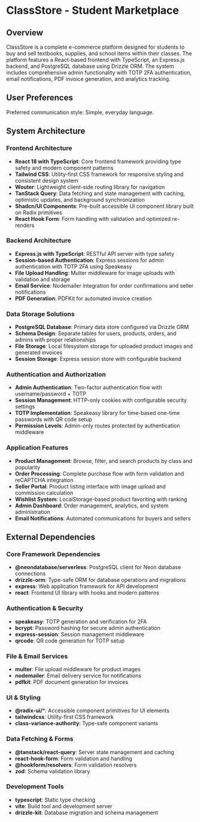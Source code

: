 # ClassStore - Student Marketplace

## Overview

ClassStore is a complete e-commerce platform designed for students to buy and sell textbooks, supplies, and school items within their classes. The platform features a React-based frontend with TypeScript, an Express.js backend, and PostgreSQL database using Drizzle ORM. The system includes comprehensive admin functionality with TOTP 2FA authentication, email notifications, PDF invoice generation, and analytics tracking.

## User Preferences

Preferred communication style: Simple, everyday language.

## System Architecture

### Frontend Architecture
- **React 18 with TypeScript**: Core frontend framework providing type safety and modern component patterns
- **Tailwind CSS**: Utility-first CSS framework for responsive styling and consistent design system
- **Wouter**: Lightweight client-side routing library for navigation
- **TanStack Query**: Data fetching and state management with caching, optimistic updates, and background synchronization
- **Shadcn/UI Components**: Pre-built accessible UI component library built on Radix primitives
- **React Hook Form**: Form handling with validation and optimized re-renders

### Backend Architecture
- **Express.js with TypeScript**: RESTful API server with type safety
- **Session-based Authentication**: Express sessions for admin authentication with TOTP 2FA using Speakeasy
- **File Upload Handling**: Multer middleware for image uploads with validation and storage
- **Email Service**: Nodemailer integration for order confirmations and seller notifications
- **PDF Generation**: PDFKit for automated invoice creation

### Data Storage Solutions
- **PostgreSQL Database**: Primary data store configured via Drizzle ORM
- **Schema Design**: Separate tables for users, products, orders, and admins with proper relationships
- **File Storage**: Local filesystem storage for uploaded product images and generated invoices
- **Session Storage**: Express session store with configurable backend

### Authentication and Authorization
- **Admin Authentication**: Two-factor authentication flow with username/password + TOTP
- **Session Management**: HTTP-only cookies with configurable security settings
- **TOTP Implementation**: Speakeasy library for time-based one-time passwords with QR code setup
- **Permission Levels**: Admin-only routes protected by authentication middleware

### Application Features
- **Product Management**: Browse, filter, and search products by class and popularity
- **Order Processing**: Complete purchase flow with form validation and reCAPTCHA integration
- **Seller Portal**: Product listing interface with image upload and commission calculation
- **Wishlist System**: LocalStorage-based product favoriting with ranking
- **Admin Dashboard**: Order management, analytics, and system administration
- **Email Notifications**: Automated communications for buyers and sellers

## External Dependencies

### Core Framework Dependencies
- **@neondatabase/serverless**: PostgreSQL client for Neon database connections
- **drizzle-orm**: Type-safe ORM for database operations and migrations
- **express**: Web application framework for API development
- **react**: Frontend UI library with hooks and modern patterns

### Authentication & Security
- **speakeasy**: TOTP generation and verification for 2FA
- **bcrypt**: Password hashing for secure admin authentication
- **express-session**: Session management middleware
- **qrcode**: QR code generation for TOTP setup

### File & Email Services
- **multer**: File upload middleware for product images
- **nodemailer**: Email delivery service for notifications
- **pdfkit**: PDF document generation for invoices

### UI & Styling
- **@radix-ui/***: Accessible component primitives for UI elements
- **tailwindcss**: Utility-first CSS framework
- **class-variance-authority**: Type-safe component variants

### Data Fetching & Forms
- **@tanstack/react-query**: Server state management and caching
- **react-hook-form**: Form validation and handling
- **@hookform/resolvers**: Form validation resolvers
- **zod**: Schema validation library

### Development Tools
- **typescript**: Static type checking
- **vite**: Build tool and development server
- **drizzle-kit**: Database migration and schema management